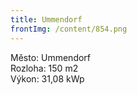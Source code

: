 ```yaml
---
title: Ummendorf
frontImg: /content/854.png
---
```

<!--StartFragment-->

Město: Ummendorf\
Rozloha: 150 m2\
Výkon: 31,08 kWp

<!--EndFragment-->